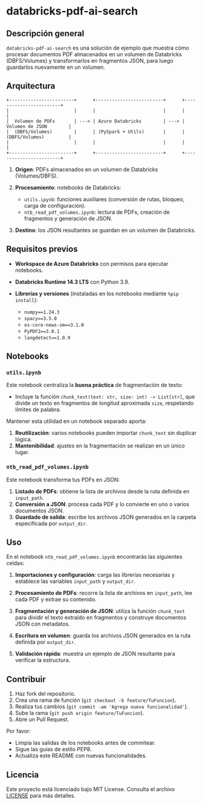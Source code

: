 # databricks-pdf-ai-search

## Descripción general

`databricks-pdf-ai-search` es una solución de ejemplo que muestra cómo procesar documentos PDF almacenados en un volumen de Databricks (DBFS/Volumes) y transformarlos en fragmentos JSON, para luego guardarlos nuevamente en un volumen.

## Arquitectura

```
+------------------------+      +-------------------------+      +------------------------+
|                        |      |                         |      |                        |
|  Volumen de PDFs       | ---> | Azure Databricks        | ---> | Volumen de JSON        |
|  (DBFS/Volumes)        |      | (PySpark + Utils)       |      | (DBFS/Volumes)         |
|                        |      |                         |      |                        |
+------------------------+      +-------------------------+      +------------------------+
```

1. **Origen**: PDFs almacenados en un volumen de Databricks (Volumes/DBFS).
2. **Procesamiento**: notebooks de Databricks:

   * `utils.ipynb`: funciones auxiliares (conversión de rutas, bloqueo, carga de configuración).
   * `ntb_read_pdf_volumes.ipynb`: lectura de PDFs, creación de fragmentos y generación de JSON.
3. **Destino**: los JSON resultantes se guardan en un volumen de Databricks.

## Requisitos previos

* **Workspace de Azure Databricks** con permisos para ejecutar notebooks.
* **Databricks Runtime 14.3 LTS** con Python 3.9.
* **Librerías y versiones** (instaladas en los notebooks mediante `%pip install`):

  * `numpy==1.24.3`
  * `spacy==3.5.0`
  * `es-core-news-sm==3.1.0`
  * `PyPDF2==3.0.1`
  * `langdetect==1.0.9`

## Notebooks

### `utils.ipynb`

Este notebook centraliza la **buena práctica** de fragmentación de texto:

* Incluye la función `chunk_text(text: str, size: int) -> List[str]`, que divide un texto en fragmentos de longitud aproximada `size`, respetando límites de palabra.

Mantener esta utilidad en un notebook separado aporta:

1. **Reutilización**: varios notebooks pueden importar `chunk_text` sin duplicar lógica.
2. **Mantenibilidad**: ajustes en la fragmentación se realizan en un único lugar.

### `ntb_read_pdf_volumes.ipynb`

Este notebook transforma tus PDFs en JSON:

1. **Listado de PDFs**: obtiene la lista de archivos desde la ruta definida en `input_path`.
2. **Conversión a JSON**: procesa cada PDF y lo convierte en uno o varios documentos JSON.
3. **Guardado de salida**: escribe los archivos JSON generados en la carpeta especificada por `output_dir`.

## Uso

En el notebook `ntb_read_pdf_volumes.ipynb` encontrarás las siguientes celdas:

1. **Importaciones y configuración**: carga las librerías necesarias y establece las variables `input_path` y `output_dir`.

2. **Procesamiento de PDFs**: recorre la lista de archivos en `input_path`, lee cada PDF y extrae su contenido.

3. **Fragmentación y generación de JSON**: utiliza la función `chunk_text` para dividir el texto extraído en fragmentos y construye documentos JSON con metadatos.

4. **Escritura en volumen**: guarda los archivos JSON generados en la ruta definida por `output_dir`.

5. **Validación rápida**: muestra un ejemplo de JSON resultante para verificar la estructura.

## Contribuir

1. Haz fork del repositorio.
2. Crea una rama de función (`git checkout -b feature/TuFuncion`).
3. Realiza tus cambios (`git commit -am 'Agrega nueva funcionalidad'`).
4. Sube la rama (`git push origin feature/TuFuncion`).
5. Abre un Pull Request.

Por favor:

* Limpia las salidas de los notebooks antes de commitear.
* Sigue las guías de estilo PEP8.
* Actualiza este README con nuevas funcionalidades.

## Licencia

Este proyecto está licenciado bajo MIT License. Consulta el archivo [LICENSE](LICENSE) para más detalles.
